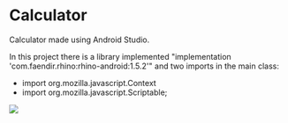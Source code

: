 # Calculator
Calculator made using Android Studio.

In this project there is a library implemented "implementation 'com.faendir.rhino:rhino-android:1.5.2'" and two imports in the main class: 

- import org.mozilla.javascript.Context
- import org.mozilla.javascript.Scriptable;

<img src="https://i.postimg.cc/J4CC5NPf/Sin-t-tulo.png">
